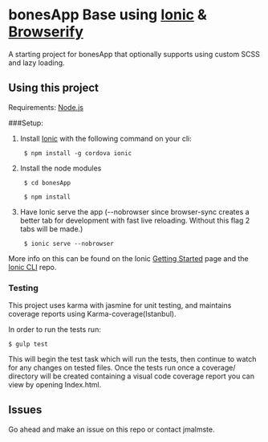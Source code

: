 bonesApp Base using [Ionic](http://ionicframework.com) & [Browserify](http://browserify.org/)
=====================

A starting project for bonesApp that optionally supports using custom SCSS and lazy loading.

## Using this project

Requirements:
[Node.js](https://nodejs.org/en/)

###Setup:

1. Install [Ionic](http://ionicframework.com) with the following command on your cli:

        $ npm install -g cordova ionic

2. Install the node modules

        $ cd bonesApp

        $ npm install

3. Have Ionic serve the app (--nobrowser since browser-sync creates a better tab for development with fast live reloading. Without this flag 2 tabs will be made.)

        $ ionic serve --nobrowser

More info on this can be found on the Ionic [Getting Started](http://ionicframework.com/getting-started) page and the [Ionic CLI](https://github.com/driftyco/ionic-cli) repo.


### Testing

This project uses karma with jasmine for unit testing, and maintains coverage reports using Karma-coverage(Istanbul).

In order to run the tests run:

```
$ gulp test
```

This will begin the test task which will run the tests, then continue to watch for any changes on tested files. Once the tests run once a coverage/ directory will be created containing a visual code coverage report you can view by opening Index.html.




## Issues
Go ahead and make an issue on this repo or contact jmalmste.
